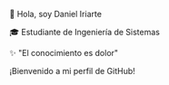 👋 Hola, soy Daniel Iriarte

🎓 Estudiante de Ingeniería de Sistemas 

✨ "El conocimiento es  dolor"
 
¡Bienvenido a mi perfil de GitHub!
